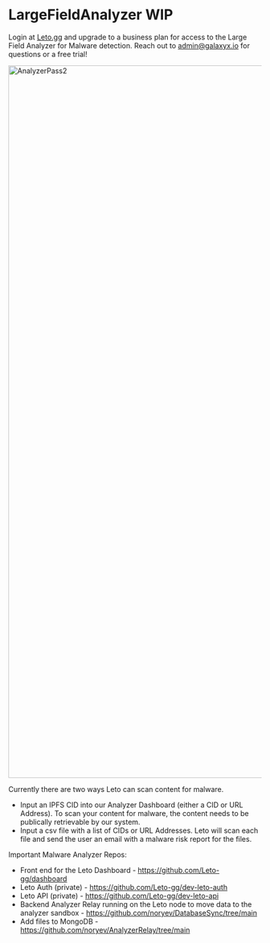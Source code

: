 # LargeFieldAnalyzer WIP


Login at [Leto.gg](https://leto.gg) and upgrade to a business plan for access to the Large Field Analyzer for Malware detection. Reach out to admin@galaxyx.io for questions or a free trial!

<img width="1418" alt="AnalyzerPass2" src="https://github.com/galaxyxtwo/LargeFieldAnalyzerFork/assets/90220293/c03aaf23-4863-467a-a076-aeb99a804c22">

Currently there are two ways Leto can scan content for malware. 
- Input an IPFS CID into our Analyzer Dashboard (either a CID or URL Address). To scan your content for malware, the content needs to be publically retrievable by our system.
- Input a csv file with a list of CIDs or URL Addresses. Leto will scan each file and send the user an email with a malware risk report for the files.

Important Malware Analyzer Repos:
- Front end for the Leto Dashboard - https://github.com/Leto-gg/dashboard
- Leto Auth (private) - https://github.com/Leto-gg/dev-leto-auth
- Leto API (private) - https://github.com/Leto-gg/dev-leto-api
- Backend Analyzer Relay running on the Leto node to move data to the analyzer sandbox - https://github.com/noryev/DatabaseSync/tree/main
- Add files to MongoDB - https://github.com/noryev/AnalyzerRelay/tree/main
